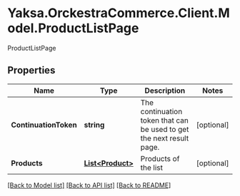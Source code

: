# Yaksa.OrckestraCommerce.Client.Model.ProductListPage
ProductListPage

## Properties

Name | Type | Description | Notes
------------ | ------------- | ------------- | -------------
**ContinuationToken** | **string** | The continuation token that can be used to get the next result page. | [optional] 
**Products** | [**List&lt;Product&gt;**](Product.md) | Products of the list | [optional] 

[[Back to Model list]](../README.md#documentation-for-models) [[Back to API list]](../README.md#documentation-for-api-endpoints) [[Back to README]](../README.md)

